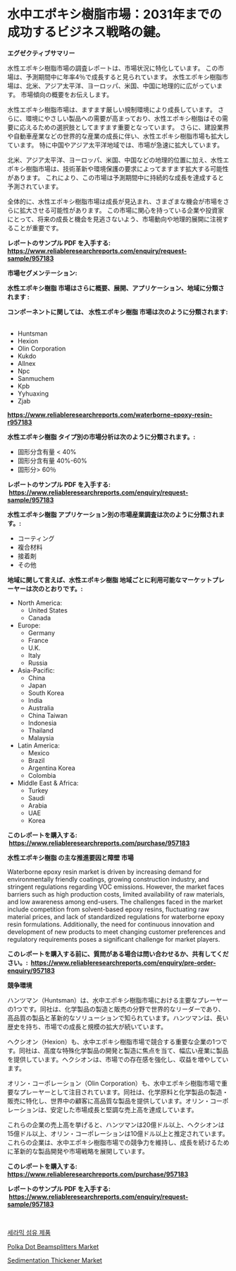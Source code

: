<p><h1>水中エポキシ樹脂市場：2031年までの成功するビジネス戦略の鍵。</h1></p><p><strong>エグゼクティブサマリー</strong></p>
<p><p>水性エポキシ樹脂市場の調査レポートは、市場状況に特化しています。 この市場は、予測期間中に年率4％で成長すると見られています。 水性エポキシ樹脂市場は、北米、アジア太平洋、ヨーロッパ、米国、中国に地理的に広がっています。 市場傾向の概要をお伝えします。</p><p>水性エポキシ樹脂市場は、ますます厳しい規制環境により成長しています。 さらに、環境にやさしい製品への需要が高まっており、水性エポキシ樹脂はその需要に応えるための選択肢としてますます重要となっています。 さらに、建設業界や自動車産業などの世界的な産業の成長に伴い、水性エポキシ樹脂市場も拡大しています。 特に中国やアジア太平洋地域では、市場が急速に拡大しています。</p><p>北米、アジア太平洋、ヨーロッパ、米国、中国などの地理的位置に加え、水性エポキシ樹脂市場は、技術革新や環境保護の要求によってますます拡大する可能性があります。 これにより、この市場は予測期間中に持続的な成長を達成すると予測されています。</p><p>全体的に、水性エポキシ樹脂市場は成長が見込まれ、さまざまな機会が市場をさらに拡大させる可能性があります。 この市場に関心を持っている企業や投資家にとって、将来の成長と機会を見逃さないよう、市場動向や地理的展開に注視することが重要です。</p></p>
<p><strong>レポートのサンプル PDF を入手する: <a href="https://www.reliableresearchreports.com/enquiry/request-sample/957183">https://www.reliableresearchreports.com/enquiry/request-sample/957183</a></strong></p>
<p><strong>市場セグメンテーション:</strong></p>
<p><strong> 水性エポキシ樹脂 市場はさらに概要、展開、アプリケーション、地域に分類されます :</strong></p>
<p><strong>コンポーネントに関しては、 水性エポキシ樹脂 市場は次のように分類されます: &nbsp;</strong></p>
<p><ul><li>Huntsman</li><li>Hexion</li><li>Olin Corporation</li><li>Kukdo</li><li>Allnex</li><li>Npc</li><li>Sanmuchem</li><li>Kpb</li><li>Yyhuaxing</li><li>Zjab</li></ul></p>
<p><strong><a href="https://www.reliableresearchreports.com/waterborne-epoxy-resin-r957183">https://www.reliableresearchreports.com/waterborne-epoxy-resin-r957183</a></strong></p>
<p><strong> 水性エポキシ樹脂 タイプ別の市場分析は次のように分類されます。:</strong></p>
<p><ul><li>固形分含有量 < 40%</li><li>固形分含有量 40%-60%</li><li>固形分> 60％</li></ul></p>
<p><strong>レポートのサンプル PDF を入手する: &nbsp;<a href="https://www.reliableresearchreports.com/enquiry/request-sample/957183">https://www.reliableresearchreports.com/enquiry/request-sample/957183</a></strong></p>
<p><strong> 水性エポキシ樹脂 アプリケーション別の市場産業調査は次のように分類されます。:</strong></p>
<p><ul><li>コーティング</li><li>複合材料</li><li>接着剤</li><li>その他</li></ul></p>
<p><strong>地域に関して言えば、水性エポキシ樹脂 地域ごとに利用可能なマーケットプレーヤーは次のとおりです。:</strong></p>
<p><ul>
    <li>
        North America:
        <ul>
            <li>United States</li>
            <li>Canada</li>
        </ul>
    </li>
    <li>
        Europe:
        <ul>
            <li>Germany</li>
            <li>France</li>
            <li>U.K.</li>
            <li>Italy</li>
            <li>Russia</li>
        </ul>
    </li>
    <li>
        Asia-Pacific:
        <ul>
            <li>China</li>
            <li>Japan</li>
            <li>South Korea</li>
            <li>India</li>
            <li>Australia</li>
            <li>China Taiwan</li>
            <li>Indonesia</li>
            <li>Thailand</li>
            <li>Malaysia</li>
        </ul>
    </li>
    <li>
        Latin America:
        <ul>
            <li>Mexico</li>
            <li>Brazil</li>
            <li>Argentina Korea</li>
            <li>Colombia</li>
        </ul>
    </li>
    <li>
        Middle East & Africa:
        <ul>
            <li>Turkey</li>
            <li>Saudi</li>
            <li>Arabia</li>
            <li>UAE</li>
            <li>Korea</li>
        </ul>
    </li>
    </ul></p>
<p><strong>このレポートを購入する: &nbsp;<a href="https://www.reliableresearchreports.com/purchase/957183">https://www.reliableresearchreports.com/purchase/957183</a></strong></p>
<p><strong>水性エポキシ樹脂 の主な推進要因と障壁 市場</strong></p>
<p><p>Waterborne epoxy resin market is driven by increasing demand for environmentally friendly coatings, growing construction industry, and stringent regulations regarding VOC emissions. However, the market faces barriers such as high production costs, limited availability of raw materials, and low awareness among end-users. The challenges faced in the market include competition from solvent-based epoxy resins, fluctuating raw material prices, and lack of standardized regulations for waterborne epoxy resin formulations. Additionally, the need for continuous innovation and development of new products to meet changing customer preferences and regulatory requirements poses a significant challenge for market players.</p></p>
<p><strong>このレポートを購入する前に、質問がある場合は問い合わせるか、共有してください。:&nbsp; <a href="https://www.reliableresearchreports.com/enquiry/pre-order-enquiry/957183">https://www.reliableresearchreports.com/enquiry/pre-order-enquiry/957183</a></strong></p>
<p><strong>競争環境</strong></p>
<p><p>ハンツマン（Huntsman）は、水中エポキシ樹脂市場における主要なプレーヤーの1つです。同社は、化学製品の製造と販売の分野で世界的なリーダーであり、高品質の製品と革新的なソリューションで知られています。ハンツマンは、長い歴史を持ち、市場での成長と規模の拡大が続いています。</p><p>ヘクシオン（Hexion）も、水中エポキシ樹脂市場で競合する重要な企業の1つです。同社は、高度な特殊化学製品の開発と製造に焦点を当て、幅広い産業に製品を提供しています。ヘクシオンは、市場での存在感を強化し、収益を増やしています。</p><p>オリン・コーポレーション（Olin Corporation）も、水中エポキシ樹脂市場で重要なプレーヤーとして注目されています。同社は、化学原料と化学製品の製造・販売に特化し、世界中の顧客に高品質な製品を提供しています。オリン・コーポレーションは、安定した市場成長と堅調な売上高を達成しています。</p><p>これらの企業の売上高を挙げると、ハンツマンは20億ドル以上、ヘクシオンは15億ドル以上、オリン・コーポレーションは10億ドル以上と推定されています。これらの企業は、水中エポキシ樹脂市場での競争力を維持し、成長を続けるために革新的な製品開発や市場戦略を展開しています。</p></p>
<p><strong>このレポートを購入する: &nbsp; <a href="https://www.reliableresearchreports.com/purchase/957183">https://www.reliableresearchreports.com/purchase/957183</a></strong></p>
<p><strong>レポートのサンプル PDF を入手する: &nbsp;<a href="https://www.reliableresearchreports.com/enquiry/request-sample/957183">https://www.reliableresearchreports.com/enquiry/request-sample/957183</a></strong><strong></strong></p>
<p>&nbsp;</p>
<p><p><a href="https://github.com/lzuwsfreyoq70/Market-Research-Report-List-1/blob/main/524513625084.md">세라믹 섬유 제품</a></p><p><a href="https://carnation-joke-41f.notion.site/Polka-Dot-Beamsplitters-Market-Research-Report-Its-History-and-Forecast-2024-to-2031-3229717aaf01412594aaf17ffcf3afe9">Polka Dot Beamsplitters Market</a></p><p><a href="https://github.com/santosh758595/Market-Research-Report-List-4/blob/main/sedimentation-thickener-market.md">Sedimentation Thickener Market</a></p></p>